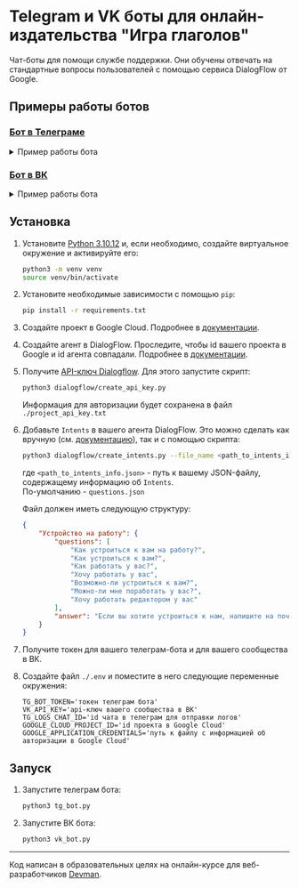 # Telegram и VK боты для онлайн-издательства "Игра глаголов"

Чат-боты для помощи службе поддержки. Они обучены отвечать на стандартные вопросы пользователей с помощью сервиса DialogFlow от Google.

## Примеры работы ботов

### [Бот в Телеграме](https://t.me/devman_lessons_bot)

<details>
  <summary>Пример работы бота</summary>
  <img src="https://dvmn.org/filer/canonical/1569214094/323/" alt="Пример работы бота в телеграм">
</details>

### [Бот в ВК](https://vk.com/club226638798)

<details>
  <summary>Пример работы бота</summary>
  <img src="https://dvmn.org/filer/canonical/1569214089/322/" alt="Пример работы бота в телеграм">
</details>

## Установка

1. Установите [Python 3.10.12](https://www.python.org/downloads/release/python-31012/) и, если необходимо, создайте виртуальное окружение и активируйте его:
    ```sh
    python3 -m venv venv
    source venv/bin/activate
    ```
2. Установите необходимые зависимости с помощью `pip`:
    ```sh
    pip install -r requirements.txt
    ```
3. Создайте проект в Google Cloud. Подробнее в [документации](https://cloud.google.com/dialogflow/es/docs/quick/setup).
4. Создайте агент в DialogFlow. Проследите, чтобы id вашего проекта в Google и id агента совпадали. Подробнее в [документации](https://cloud.google.com/dialogflow/es/docs/quick/build-agent).
5. Получите [API-ключ Dialogflow](https://cloud.google.com/docs/authentication/api-keys). Для этого запустите скрипт:
    ```sh
    python3 dialogflow/create_api_key.py
    ```
    Информация для авторизации будет сохранена в файл `./project_api_key.txt`
6. Добавьте `Intents` в вашего агента DialogFlow. Это можно сделать как вручную (см. [документацию](https://cloud.google.com/dialogflow/es/docs/quick/api#detect_intent)), так и с помощью скрипта:
    ```sh
    python3 dialogflow/create_intents.py --file_name <path_to_intents_info.json>
    ```
    где `<path_to_intents_info.json>` - путь к вашему JSON-файлу, содержащему информацию об `Intents`.<br>По-умолчанию -  `questions.json`

    Файл должен иметь следующую структуру:
    ```json
    {
        "Устройство на работу": {
            "questions": [
                "Как устроиться к вам на работу?",
                "Как устроиться к вам?",
                "Как работать у вас?",
                "Хочу работать у вас",
                "Возможно-ли устроиться к вам?",
                "Можно-ли мне поработать у вас?",
                "Хочу работать редактором у вас"
            ],
            "answer": "Если вы хотите устроиться к нам, напишите на почту game-of-verbs@gmail.com мини-эссе о себе и прикрепите ваше портфолио."
        }
    }
    ```
7. Получите токен для вашего телеграм-бота и для вашего сообщества в ВК.
8. Создайте файл `./.env` и поместите в него следующие переменные окружения:
    ```env
    TG_BOT_TOKEN='токен телеграм бота'
    VK_API_KEY='api-ключ вашего сообщества в ВК'
    TG_LOGS_CHAT_ID='id чата в телеграм для отправки логов'
    GOOGLE_CLOUD_PROJECT_ID='id проекта в Google Cloud'
    GOOGLE_APPLICATION_CREDENTIALS='путь к файлу с информацией об авторизации в Google Cloud'
    ```

## Запуск

1. Запустите телеграм бота:
    ```sh
    python3 tg_bot.py
    ```
2. Запустите ВК бота:
    ```sh
    python3 vk_bot.py
    ```

***
Код написан в образовательных целях на онлайн-курсе для веб-разработчиков [Devman](dvmn.org).